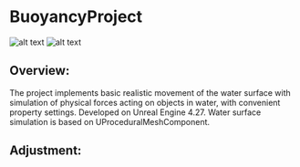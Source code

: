 # BuoyancyProject
![alt text](https://github.com/RodionKovalov/BuoyancyProject/blob/master/Photos/1.gif)
![alt text](https://github.com/RodionKovalov/BuoyancyProject/blob/master/Photos/2.gif)
## Overview:
The project implements basic realistic movement of the water surface with simulation of physical forces acting on objects in water, with convenient property settings. Developed on Unreal Engine 4.27. Water surface simulation is based on UProceduralMeshComponent.
## Adjustment:
